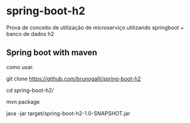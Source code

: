 # spring-boot-h2
Prova de conceito de utilização de microserviço utilizando springboot + banco de dados h2

Spring boot with maven
---------
como usar.

git clone https://github.com/brunogalli/spring-boot-h2

cd spring-boot-h2/

mvn package

java -jar target/spring-boot-h2-1.0-SNAPSHOT.jar